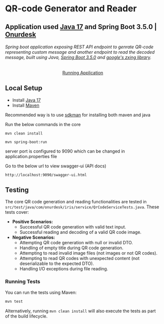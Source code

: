 # QR-code Generator and Reader

## Application used [Java 17](https://onurdesk.com/what-are-preview-features-in-java-17/) and Spring Boot 3.5.0 | [Onurdesk](https://onurdesk.com/)

###### Spring boot application exposing REST API endpoint to genrate QR-code representing custom message and another endpoint to read the decoded message, built using Java, [Spring Boot 3.5.0](https://spring.io/projects/spring-boot/) and [google's zxing library](https://opensource.google/projects/zxing).

<center>
	<a target='_blank' href='https://spring-boot-qr-code-generator.herokuapp.com/swagger-ui/index.html?configUrl=/v3/api-docs/swagger-config'>Running Application</a>
</center>

## Local Setup

* Install [Java 17](https://onurdesk.com/what-are-preview-features-in-java-17/)
* Install [Maven](https://onurdesk.com/what-is-maven-plugin/)

Recommended way is to use [sdkman](https://sdkman.io/) for installing both maven and java

Run the below commands in the core

```
mvn clean install
```

```
mvn spring-boot:run

```

server port is configured to 9090 which can be changed in application.properties file

Go to the below url to view swagger-ui (API docs)

```
http://localhost:9090/swagger-ui.html
```

## Testing

The core QR code generation and reading functionalities are tested in `src/test/java/com/onurdesk/iris/service/QrCodeServiceTests.java`. These tests cover:

*   **Positive Scenarios:**
    *   Successful QR code generation with valid text input.
    *   Successful reading and decoding of a valid QR code image.
*   **Negative Scenarios:**
    *   Attempting QR code generation with null or invalid DTO.
    *   Handling of empty title during QR code generation.
    *   Attempting to read invalid image files (not images or not QR codes).
    *   Attempting to read QR codes with unexpected content (not deserializable to the expected DTO).
    *   Handling I/O exceptions during file reading.

### Running Tests

You can run the tests using Maven:

```bash
mvn test
```

Alternatively, running `mvn clean install` will also execute the tests as part of the build lifecycle.
